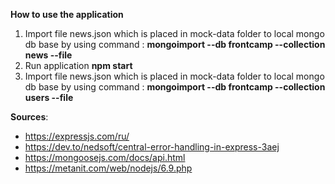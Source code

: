 **How to use the application**

1. Import file news.json which is placed in mock-data folder to local mongo db base by using command :
   **mongoimport --db frontcamp --collection news --file <path to news.json>**
2. Run application **npm start**
3. Import file news.json which is placed in mock-data folder to local mongo db base by using command :
   **mongoimport --db frontcamp --collection users --file <path to users.json>**

**Sources**:

- https://expressjs.com/ru/
- https://dev.to/nedsoft/central-error-handling-in-express-3aej
- https://mongoosejs.com/docs/api.html
- https://metanit.com/web/nodejs/6.9.php
